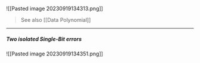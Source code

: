![[Pasted image 20230919134313.png]]
>See also [[Data Polynomial]]

***
##### Two isolated Single-Bit errors
![[Pasted image 20230919134351.png]]

